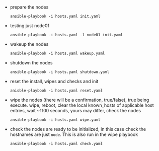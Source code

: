###
* prepare the nodes
    ```
    ansible-playbook -i hosts.yaml init.yaml
    ```

* testing just node01
    ```
    ansible-playbook -i hosts.yaml -l node01 init.yaml
    ```

* wakeup the nodes
    ```
    ansible-playbook -i hosts.yaml wakeup.yaml
    ```

* shutdown the nodes
    ```
    ansible-playbook -i hosts.yaml shutdown.yaml
    ```

* reset the install, wipes and checks and init
    ```
    anisble-playbook -i hosts.yaml reset.yaml
    ```

* wipe the nodes (there will be a confirmation, true/false), true being execute.  wipe, reboot, clear the local known_hosts of applicable host entries, wait ~1100 seconds, yours may differ, check the nodes
    ```
    ansible-playbook -i hosts.yaml wipe.yaml
    ```

* check the nodes are ready to be initialized, in this case check the hostnames are just `node`.  This is also run in the wipe playbook
    ```
    ansible-playbook -i hosts.yaml check.yaml
    ```
